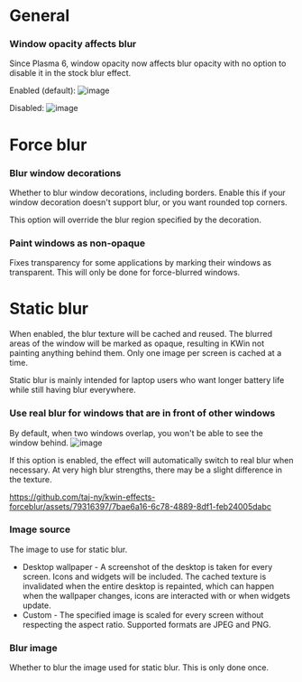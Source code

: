 # General
### Window opacity affects blur
Since Plasma 6, window opacity now affects blur opacity with no option to disable it in the stock blur effect.

Enabled (default):
![image](https://github.com/taj-ny/kwin-effects-forceblur/assets/79316397/525a3611-62f0-4c7e-b01c-253a05cbd3ca)

Disabled:
![image](https://github.com/taj-ny/kwin-effects-forceblur/assets/79316397/b4f35a24-e288-4c51-9707-494942abdaa0)

# Force blur
### Blur window decorations
Whether to blur window decorations, including borders. Enable this if your window decoration doesn't support blur, or you want rounded top corners.

This option will override the blur region specified by the decoration.

### Paint windows as non-opaque
Fixes transparency for some applications by marking their windows as transparent. This will only be done for force-blurred windows.

# Static blur
When enabled, the blur texture will be cached and reused. The blurred areas of the window will be marked as opaque, resulting in KWin not painting anything behind them.
Only one image per screen is cached at a time.

Static blur is mainly intended for laptop users who want longer battery life while still having blur everywhere.

### Use real blur for windows that are in front of other windows
By default, when two windows overlap, you won't be able to see the window behind.
![image](https://github.com/taj-ny/kwin-effects-forceblur/assets/79316397/e581b5c1-7b2c-41c4-b180-4da5306747e1)

If this option is enabled, the effect will automatically switch to real blur when necessary. At very high blur strengths, there may be a slight difference in the texture.

https://github.com/taj-ny/kwin-effects-forceblur/assets/79316397/7bae6a16-6c78-4889-8df1-feb24005dabc

### Image source
The image to use for static blur.

- Desktop wallpaper - A screenshot of the desktop is taken for every screen. Icons and widgets will be included. The cached texture is invalidated when the entire desktop is repainted,
which can happen when the wallpaper changes, icons are interacted with or when widgets update.
- Custom - The specified image is scaled for every screen without respecting the aspect ratio. Supported formats are JPEG and PNG.

### Blur image
Whether to blur the image used for static blur. This is only done once.
